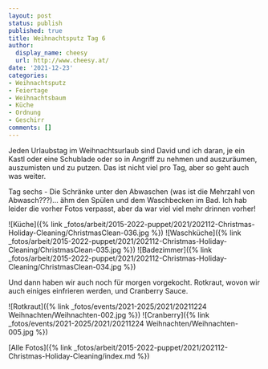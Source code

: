 ```yaml
---
layout: post
status: publish
published: true
title: Weihnachtsputz Tag 6
author:
  display_name: cheesy
  url: http://www.cheesy.at/
date: '2021-12-23'
categories:
- Weihnachtsputz
- Feiertage
- Weihnachtsbaum
- Küche
- Ordnung
- Geschirr
comments: []
---
```


Jeden Urlaubstag im Weihnachtsurlaub sind David und ich daran, je ein Kastl oder eine Schublade oder so in Angriff zu nehmen und auszuräumen, auszumisten und zu putzen. Das ist nicht viel pro Tag, aber so geht auch was weiter.

Tag sechs - Die Schränke unter den Abwaschen (was ist die Mehrzahl von Abwasch???)... ähm den Spülen und dem Waschbecken im Bad. Ich hab leider die vorher Fotos verpasst, aber da war viel viel mehr drinnen vorher!

![Küche]({% link _fotos/arbeit/2015-2022-puppet/2021/202112-Christmas-Holiday-Cleaning/ChristmasClean-036.jpg %})
![Waschküche]({% link _fotos/arbeit/2015-2022-puppet/2021/202112-Christmas-Holiday-Cleaning/ChristmasClean-035.jpg %})
![Badezimmer]({% link _fotos/arbeit/2015-2022-puppet/2021/202112-Christmas-Holiday-Cleaning/ChristmasClean-034.jpg %})

Und dann haben wir auch noch für morgen vorgekocht. Rotkraut, wovon wir auch einiges einfrieren werden, und Cranberry Sauce.

![Rotkraut]({% link _fotos/events/2021-2025/2021/20211224 Weihnachten/Weihnachten-002.jpg %})
![Cranberry]({% link _fotos/events/2021-2025/2021/20211224 Weihnachten/Weihnachten-005.jpg %})


[Alle Fotos]({% link _fotos/arbeit/2015-2022-puppet/2021/202112-Christmas-Holiday-Cleaning/index.md %})